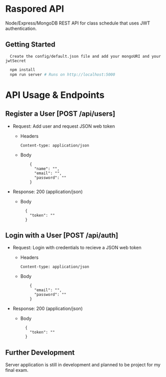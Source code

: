 # Raspored API

Node/Express/MongoDB REST API for class schedule that uses JWT authentication.

## Getting Started

```
  Create the config/default.json file and add your mongoURI and your jwtSecret
```

```bash
  npm install
  npm run server # Runs on http://localhost:5000
```

# API Usage & Endpoints

## Register a User [POST /api/users]

- Request: Add user and request JSON web token

  - Headers

        Content-type: application/json

  - Body

            {
              "name": "",
              "email": "",
              "password": ""
            }

- Response: 200 (application/json)

  - Body

          {
            "token": ""
          }

## Login with a User [POST /api/auth]

- Request: Login with credentials to recieve a JSON web token

  - Headers

        Content-type: application/json

  - Body

            {
              "email": "",
              "password": ""
            }

- Response: 200 (application/json)

  - Body

          {
            "token": ""
          }

## Further Development

Server application is still in development and planned to be project for my final exam.
